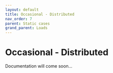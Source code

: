 ```yaml
---
layout: default
title: Occasional - Distributed
nav_order: 7
parent: Static cases
grand_parent: Loads
---
```


# Occasional - Distributed

Documentation will come soon…
